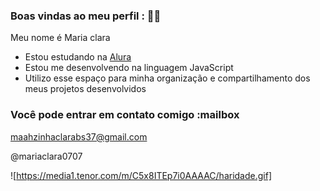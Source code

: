 ### Boas vindas ao meu perfil : 👄👄

Meu nome é Maria clara

- Estou estudando na [Alura](https://www.alura.com.br)
- Estou me desenvolvendo na linguagem JavaScript
- Utilizo esse espaço para minha organização e compartilhamento dos meus projetos desenvolvidos

### Você pode entrar em contato comigo :mailbox

maahzinhaclarabs37@gmail.com

@mariaclara0707

![https://media1.tenor.com/m/C5x8ITEp7i0AAAAC/haridade.gif]
